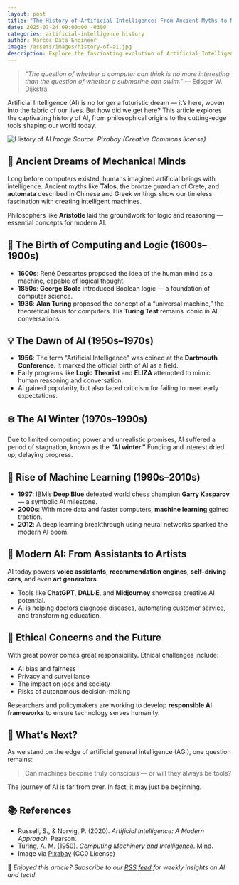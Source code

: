```yaml
---
layout: post
title: "The History of Artificial Intelligence: From Ancient Myths to Modern Marvels"
date: 2025-07-24 09:00:00 -0300
categories: artificial-intelligence history
author: Marcos Data Engineer
image: /assets/images/history-of-ai.jpg
description: Explore the fascinating evolution of Artificial Intelligence, from ancient myths and early computing to today's revolutionary AI tools like ChatGPT and beyond.
---
```


> _"The question of whether a computer can think is no more interesting than the question of whether a submarine can swim."_ — Edsger W. Dijkstra

Artificial Intelligence (AI) is no longer a futuristic dream — it’s here, woven into the fabric of our lives. But how did we get here? This article explores the captivating history of AI, from philosophical origins to the cutting-edge tools shaping our world today.

![History of AI](/assets/images/history-of-ai.jpg)
*Image Source: Pixabay (Creative Commons license)*

## 🏺 Ancient Dreams of Mechanical Minds

Long before computers existed, humans imagined artificial beings with intelligence. Ancient myths like **Talos**, the bronze guardian of Crete, and **automata** described in Chinese and Greek writings show our timeless fascination with creating intelligent machines.

Philosophers like **Aristotle** laid the groundwork for logic and reasoning — essential concepts for modern AI.

## 🧠 The Birth of Computing and Logic (1600s–1900s)

- **1600s**: René Descartes proposed the idea of the human mind as a machine, capable of logical thought.
- **1850s**: **George Boole** introduced Boolean logic — a foundation of computer science.
- **1936**: **Alan Turing** proposed the concept of a “universal machine,” the theoretical basis for computers. His **Turing Test** remains iconic in AI conversations.

## 💡 The Dawn of AI (1950s–1970s)

- **1956**: The term "Artificial Intelligence" was coined at the **Dartmouth Conference**. It marked the official birth of AI as a field.
- Early programs like **Logic Theorist** and **ELIZA** attempted to mimic human reasoning and conversation.
- AI gained popularity, but also faced criticism for failing to meet early expectations.

## ❄️ The AI Winter (1970s–1990s)

Due to limited computing power and unrealistic promises, AI suffered a period of stagnation, known as the **“AI winter.”** Funding and interest dried up, delaying progress.

## 🚀 Rise of Machine Learning (1990s–2010s)

- **1997**: IBM’s **Deep Blue** defeated world chess champion **Garry Kasparov** — a symbolic AI milestone.
- **2000s**: With more data and faster computers, **machine learning** gained traction.
- **2012**: A deep learning breakthrough using neural networks sparked the modern AI boom.

## 🤖 Modern AI: From Assistants to Artists

AI today powers **voice assistants**, **recommendation engines**, **self-driving cars**, and even **art generators**.

- Tools like **ChatGPT**, **DALL·E**, and **Midjourney** showcase creative AI potential.
- AI is helping doctors diagnose diseases, automating customer service, and transforming education.

## 📌 Ethical Concerns and the Future

With great power comes great responsibility. Ethical challenges include:

- AI bias and fairness
- Privacy and surveillance
- The impact on jobs and society
- Risks of autonomous decision-making

Researchers and policymakers are working to develop **responsible AI frameworks** to ensure technology serves humanity.

## 🔮 What's Next?

As we stand on the edge of artificial general intelligence (AGI), one question remains:

> Can machines become truly conscious — or will they always be tools?

The journey of AI is far from over. In fact, it may just be beginning.

## 📚 References

- Russell, S., & Norvig, P. (2020). *Artificial Intelligence: A Modern Approach*. Pearson.
- Turing, A. M. (1950). *Computing Machinery and Intelligence*. Mind.
- Image via [Pixabay](https://pixabay.com) (CC0 License)

🌟 _Enjoyed this article? Subscribe to our [RSS feed](/blog/feed.xml) for weekly insights on AI and tech!_